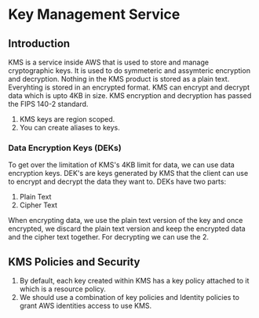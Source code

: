 # Key Management Service

## Introduction

KMS is a service inside AWS that is used to store and manage cryptographic keys. It is used to do symmeteric and assymteric encryption and decryption. Nothing in the KMS product is stored as a plain text. Everyhting is stored in an encrypted format. KMS can encrypt and decrypt data which is upto 4KB in size. KMS encryption and decryption has passed the FIPS 140-2 standard.

1. KMS keys are region scoped.
2. You can create aliases to keys.

### Data Encryption Keys (DEKs)

To get over the limitation of KMS's 4KB limit for data, we can use data encryption keys. DEK's are keys generated by KMS that the client can use to encrypt and decrypt the data they want to. DEKs have two parts:

1. Plain Text
2. Cipher Text

When encrypting data, we use the plain text version of the key and once encrypted, we discard the plain text version and keep the encrypted data and the cipher text together. For decrypting we can use the 2.

## KMS Policies and Security

1. By default, each key created within KMS has a key policy attached to it which is a resource policy.
2. We should use a combination of key policies and Identity policies to grant AWS identities access to use KMS.
